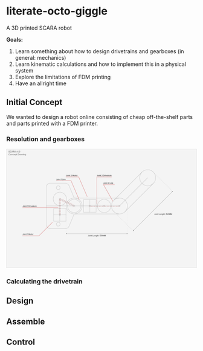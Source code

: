 # literate-octo-giggle 

A 3D printed SCARA robot

**Goals:**
1. Learn something about how to design drivetrains and gearboxes (in general: mechanics) 
2. Learn kinematic calculations and how to implement this in a physical system 
3. Explore the limitations of FDM printing
4. Have an allright time 

## Initial Concept
We wanted to design a robot online consisting of cheap off-the-shelf parts and parts printed with a FDM printer. 

### Resolution and gearboxes

![concept_sketch](img/scara_conceptual_drivetrain.png)

### Calculating the drivetrain 

## Design

## Assemble

## Control 
